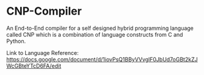 # CNP-Compiler
An End-to-End compiler for a self designed hybrid programming language called CNP which is a combination of language constructs from C and Python.


Link to Language Reference: https://docs.google.com/document/d/1iovPsQ1BByVVvglF0JbUd7oGBt2kZJWcGBteYTcD6FA/edit
